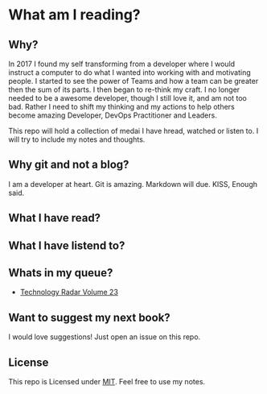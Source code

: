 # What am I reading?

## Why?

In 2017 I found my self transforming from a developer where I would instruct a computer to do what I wanted into working with and motivating people.
I started to see the power of Teams and how a team can be greater then the sum of its parts.   I then began to re-think my craft.  I no longer needed to
be a awesome developer, though I still love it, and am not too bad.  Rather I need to shift my thinking and my actions to help others become amazing
Developer, DevOps Practitioner and Leaders.

This repo will hold a collection of medai I have hread, watched or listen to.  I will try to include my notes and thoughts.

## Why git and not a blog?

I am a developer at heart.  Git is amazing.  Markdown will due.  KISS,  Enough said.

## What I have read?



## What I have listend to?




## Whats in my queue?

- [Technology Radar Volume 23](https://www.thoughtworks.com/radar)

## Want to suggest my next book?

I would love suggestions!  Just open an issue on this repo.

## License

This repo is Licensed under [MIT](LICENSE).  Feel free to use my notes.